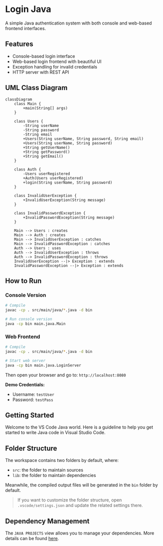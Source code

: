 # Login Java

A simple Java authentication system with both console and web-based frontend interfaces.

## Features

- Console-based login interface
- Web-based login frontend with beautiful UI
- Exception handling for invalid credentials
- HTTP server with REST API

## UML Class Diagram

```mermaid
classDiagram
    class Main {
        +main(String[] args)
    }

    class Users {
        -String userName
        -String password
        -String email
        +Users(String userName, String password, String email)
        +Users(String userName, String password)
        +String getUserName()
        +String getPassword()
        +String getEmail()
    }

    class Auth {
        -Users userRegistered
        +Auth(Users userRegistered)
        +login(String userName, String password)
    }

    class InvalidUserException {
        +InvalidUserException(String message)
    }

    class InvalidPasswordException {
        +InvalidPasswordException(String message)
    }

    Main --> Users : creates
    Main --> Auth : creates
    Main --> InvalidUserException : catches
    Main --> InvalidPasswordException : catches
    Auth --> Users : uses
    Auth --> InvalidUserException : throws
    Auth --> InvalidPasswordException : throws
    InvalidUserException --|> Exception : extends
    InvalidPasswordException --|> Exception : extends
```

## How to Run

### Console Version

```bash
# Compile
javac -cp . src/main/java/*.java -d bin

# Run console version
java -cp bin main.java.Main
```

### Web Frontend

```bash
# Compile
javac -cp . src/main/java/*.java -d bin

# Start web server
java -cp bin main.java.LoginServer
```

Then open your browser and go to: `http://localhost:8080`

**Demo Credentials:**

- Username: `testUser`
- Password: `testPass`

## Getting Started

Welcome to the VS Code Java world. Here is a guideline to help you get started to write Java code in Visual Studio Code.

## Folder Structure

The workspace contains two folders by default, where:

- `src`: the folder to maintain sources
- `lib`: the folder to maintain dependencies

Meanwhile, the compiled output files will be generated in the `bin` folder by default.

> If you want to customize the folder structure, open `.vscode/settings.json` and update the related settings there.

## Dependency Management

The `JAVA PROJECTS` view allows you to manage your dependencies. More details can be found [here](https://github.com/microsoft/vscode-java-dependency#manage-dependencies).
